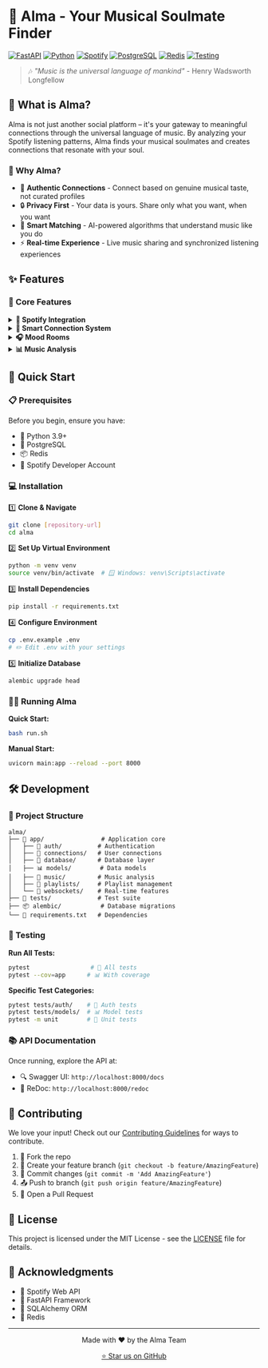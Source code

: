 # 🎵 Alma - Your Musical Soulmate Finder

[![FastAPI](https://img.shields.io/badge/FastAPI-005571?style=for-the-badge&logo=fastapi)](https://fastapi.tiangolo.com)
[![Python](https://img.shields.io/badge/python-3.9+-blue.svg?style=for-the-badge&logo=python&logoColor=white)](https://www.python.org)
[![Spotify](https://img.shields.io/badge/Spotify-1ED760?style=for-the-badge&logo=spotify&logoColor=white)](https://developer.spotify.com/documentation/web-api/)
[![PostgreSQL](https://img.shields.io/badge/PostgreSQL-316192?style=for-the-badge&logo=postgresql&logoColor=white)](https://www.postgresql.org)
[![Redis](https://img.shields.io/badge/redis-%23DD0031.svg?style=for-the-badge&logo=redis&logoColor=white)](https://redis.io)
[![Testing](https://img.shields.io/badge/pytest-testing-green?style=for-the-badge&logo=pytest&logoColor=white)](https://docs.pytest.org/en/stable/)

> 🎶 *"Music is the universal language of mankind"* - Henry Wadsworth Longfellow

## 🌟 What is Alma?

Alma is not just another social platform – it's your gateway to meaningful connections through the universal language of music. By analyzing your Spotify listening patterns, Alma finds your musical soulmates and creates connections that resonate with your soul. 

### 🎯 Why Alma?

- 🎨 **Authentic Connections** - Connect based on genuine musical taste, not curated profiles
- 🔒 **Privacy First** - Your data is yours. Share only what you want, when you want
- 🤖 **Smart Matching** - AI-powered algorithms that understand music like you do
- ⚡ **Real-time Experience** - Live music sharing and synchronized listening experiences

## ✨ Features

### 🎸 Core Features

<details>
<summary><b>🔑 Spotify Integration</b></summary>

- 🔐 Secure OAuth2 authentication
- 🔄 Real-time music data sync
- 📊 Deep musical taste analysis
</details>

<details>
<summary><b>🤝 Smart Connection System</b></summary>

- 🧠 AI-powered compatibility matching
- 🛡️ Privacy-focused social features
- 🎭 Progressive profile reveal
</details>

<details>
<summary><b>🎧 Mood Rooms</b></summary>

- 🎵 Real-time music sharing spaces
- 🔄 Live track synchronization
- 👥 Shared listening experiences
</details>

<details>
<summary><b>📊 Music Analysis</b></summary>

- 🎯 Genre preference matching
- 🎸 Artist overlap detection
- 📈 Listening pattern analysis
- 💫 Music soul level calculation
</details>

## 🚀 Quick Start

### 📋 Prerequisites

Before you begin, ensure you have:
- 🐍 Python 3.9+
- 🐘 PostgreSQL
- 📦 Redis
- 🎵 Spotify Developer Account

### 💻 Installation

1️⃣ **Clone & Navigate**
```bash
git clone [repository-url]
cd alma
```

2️⃣ **Set Up Virtual Environment**
```bash
python -m venv venv
source venv/bin/activate  # 🪟 Windows: venv\Scripts\activate
```

3️⃣ **Install Dependencies**
```bash
pip install -r requirements.txt
```

4️⃣ **Configure Environment**
```bash
cp .env.example .env
# ✏️ Edit .env with your settings
```

5️⃣ **Initialize Database**
```bash
alembic upgrade head
```

### 🏃‍♂️ Running Alma

**Quick Start:**
```bash
bash run.sh
```

**Manual Start:**
```bash
uvicorn main:app --reload --port 8000
```

## 🛠️ Development

### 📁 Project Structure
```
alma/
├── 📱 app/                # Application core
│   ├── 🔑 auth/          # Authentication
│   ├── 🤝 connections/   # User connections
│   ├── 💾 database/      # Database layer
│   ├── 📊 models/        # Data models
│   ├── 🎵 music/         # Music analysis
│   ├── 📝 playlists/     # Playlist management
│   └── 🔌 websockets/    # Real-time features
├── 🧪 tests/             # Test suite
├── 📦 alembic/           # Database migrations
└── 📄 requirements.txt   # Dependencies
```

### 🧪 Testing

**Run All Tests:**
```bash
pytest                 # 🧪 All tests
pytest --cov=app      # 📊 With coverage
```

**Specific Test Categories:**
```bash
pytest tests/auth/    # 🔑 Auth tests
pytest tests/models/  # 📊 Model tests
pytest -m unit        # 🎯 Unit tests
```

### 📚 API Documentation

Once running, explore the API at:
- 🔍 Swagger UI: `http://localhost:8000/docs`
- 📖 ReDoc: `http://localhost:8000/redoc`

## 🤝 Contributing

We love your input! Check out our [Contributing Guidelines](CONTRIBUTING.md) for ways to contribute.

1. 🍴 Fork the repo
2. 🌿 Create your feature branch (`git checkout -b feature/AmazingFeature`)
3. 💾 Commit changes (`git commit -m 'Add AmazingFeature'`)
4. 📤 Push to branch (`git push origin feature/AmazingFeature`)
5. 🎁 Open a Pull Request

## 📜 License

This project is licensed under the MIT License - see the [LICENSE](LICENSE) file for details.

## 🙏 Acknowledgments

- 🎵 Spotify Web API
- 🚀 FastAPI Framework
- 💾 SQLAlchemy ORM
- 🔄 Redis

---

<p align="center">
Made with ❤️ by the Alma Team
</p>

<p align="center">
<a href="https://github.com/yourusername/alma/stargazers">⭐ Star us on GitHub</a>
</p>
